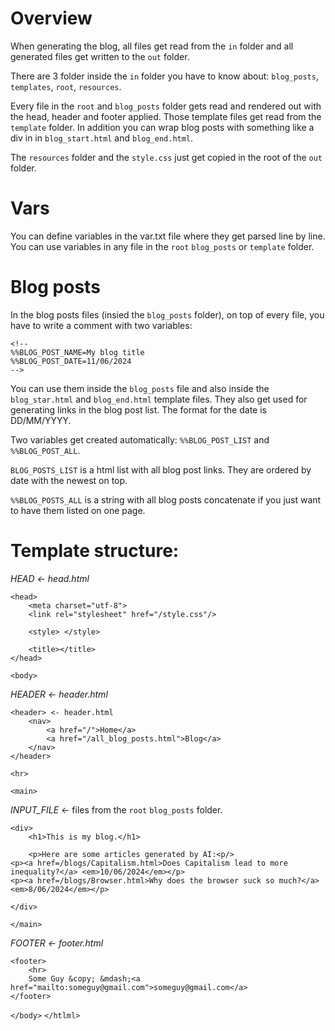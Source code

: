 # Overview
When generating the blog, all files get read from the `in` folder and all generated files get written to the `out` folder. 

There are 3 folder inside the `in` folder you have to know about: `blog_posts`, `templates`, `root`, `resources`.

Every file in the `root` and `blog_posts` folder gets read and rendered out with 
the head, header and footer applied. Those template files get read from the `template` folder. 
In addition you can wrap blog posts with something like a div in
in `blog_start.html` and `blog_end.html`.

The `resources` folder and the `style.css` just get copied in the root of the `out` folder.

# Vars
You can define variables in the var.txt file where they get parsed line by line. 
You can use variables in any file in the `root` `blog_posts` or `template` folder.

# Blog posts
In the blog posts files (insied the `blog_posts` folder), on top of every file, you have to write a comment with two variables:
```
<!--
%%BLOG_POST_NAME=My blog title
%%BLOG_POST_DATE=11/06/2024
-->
```
You can use them inside the `blog_posts` file and also inside the `blog_star.html` and `blog_end.html` template files.
They also get used for generating links in the blog post list. The format for the date is DD/MM/YYYY.

Two variables get created automatically: `%%BLOG_POST_LIST` and `%%BLOG_POST_ALL`.

`BLOG_POSTS_LIST` is a html list with all blog post links. They are ordered by date with the newest on top.

`%%BLOG_POSTS_ALL` is a string with all blog posts concatenate if you just want to have them listed on one page.

# Template structure: 

<!DOCTYPE html>
<html>

*HEAD <- head.html*
```
<head>
    <meta charset="utf-8">
    <link rel="stylesheet" href="/style.css"/>

	<style>	</style>

	<title></title>
</head>
```

`<body>`

*HEADER <- header.html*
```
<header> <- header.html
	<nav>
		<a href="/">Home</a>
		<a href="/all_blog_posts.html">Blog</a>
	</nav>
</header>

<hr>
```
`<main>`

*INPUT_FILE* <- files from the `root` `blog_posts` folder.
```
<div>
    <h1>This is my blog.</h1>

    <p>Here are some articles generated by AI:<p/>
<p><a href=/blogs/Capitalism.html>Does Capitalism lead to more inequality?</a> <em>10/06/2024</em></p>
<p><a href=/blogs/Browser.html>Why does the browser suck so much?</a> <em>8/06/2024</em></p>

</div>
```

`</main>`

*FOOTER <- footer.html*
```
<footer>
	<hr>
	Some Guy &copy; &mdash;<a href="mailto:someguy@gmail.com">someguy@gmail.com</a>
</footer>
```

`</body>`
`</htlml>`